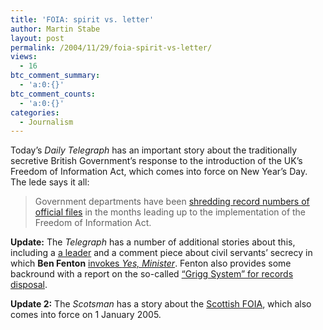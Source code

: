 ```yaml
---
title: 'FOIA: spirit vs. letter'
author: Martin Stabe
layout: post
permalink: /2004/11/29/foia-spirit-vs-letter/
views:
  - 16
btc_comment_summary:
  - 'a:0:{}'
btc_comment_counts:
  - 'a:0:{}'
categories:
  - Journalism
---
```

Today&rsquo;s *Daily Telegraph* has an important story about the traditionally secretive British Government&rsquo;s response to the introduction of the UK&rsquo;s Freedom of Information Act, which comes into force on New Year&rsquo;s Day. The lede says it all:

> Government departments have been [shredding record numbers of official files][1] in the months leading up to the implementation of the Freedom of Information Act.

**Update:** The *Telegraph* has a number of additional stories about this, including a [a leader][2] and a comment piece about civil servants&rsquo; secrecy in which **Ben Fenton** [invokes *Yes, Minister*][3]. Fenton also provides some backround with a report on the so-called [&ldquo;Grigg System&rdquo; for records disposal][4].

**Update 2:** The *Scotsman* has a story about the [Scottish FOIA][5], which also comes into force on 1 January 2005.

 [1]: http://www.telegraph.co.uk/news/main.jhtml?xml=/news/2004/11/29/nshred29.xml&sSheet=/news/2004/11/29/ixnewstop.html
 [2]: http://www.opinion.telegraph.co.uk/opinion/main.jhtml?xml=/opinion/2004/11/29/dl2902.xml&sSheet=/opinion/2004/11/29/ixopinion.html
 [3]: http://www.telegraph.co.uk/news/main.jhtml?xml=/news/2004/11/29/nshred129.xml&sSheet=/news/2004/11/29/ixnewstop.html
 [4]: http://www.telegraph.co.uk/news/main.jhtml?xml=/news/2004/11/29/nshred229.xml&sSheet=/news/2004/11/29/ixnewstop.html
 [5]: http://business.scotsman.com/economy.cfm?id=1370072004